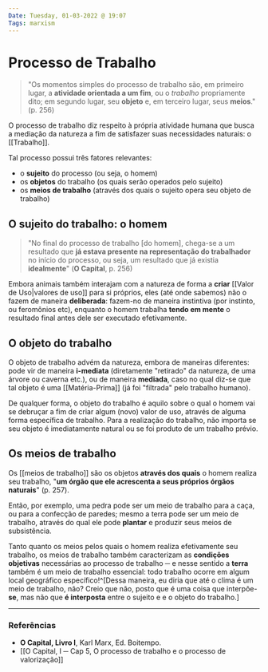 ```yaml
---
Date: Tuesday, 01-03-2022 @ 19:07
Tags: marxism
---
```

# Processo de Trabalho
> "Os momentos simples do processo de trabalho são, em primeiro lugar, a **atividade orientada a um fim**, ou o *trabalho* propriamente dito; em segundo lugar, seu **objeto** e, em terceiro lugar, seus **meios**." (p. 256)

O processo de trabalho diz respeito à própria atividade humana que busca a mediação da natureza a fim de satisfazer suas necessidades naturais: o [[Trabalho]]. 

Tal processo possui três fatores relevantes:
* o **sujeito** do processo (ou seja, o homem)
* os **objetos** do trabalho (os quais serão operados pelo sujeito)
* os **meios de trabalho** (através dos quais o sujeito opera seu objeto de trabalho)

## O sujeito do trabalho: o homem
> "No final do processo de trabalho [do homem], chega-se a um resultado que **já estava presente na representação do trabalhador** no início do processo, ou seja, um resultado que já existia **idealmente**" 
> (**O Capital**, p. 256)

Embora animais também interajam com a natureza de forma a **criar** [[Valor de Uso|valores de uso]] para si próprios, eles (até onde sabemos) não o fazem de maneira **deliberada**: fazem-no de maneira instintiva (por instinto, ou feromônios etc), enquanto o homem trabalha **tendo em mente** o resultado final antes dele ser executado efetivamente.

## O objeto do trabalho
O objeto de trabalho advém da natureza, embora de maneiras diferentes: pode vir de maneira **i-mediata** (diretamente "retirado" da natureza, de uma árvore ou caverna etc.), ou de maneira **mediada**, caso no qual diz-se que tal objeto é uma [[Matéria-Prima]] (já foi "filtrada" pelo trabalho humano). 

De qualquer forma, o objeto do trabalho é aquilo sobre o qual o homem vai se debruçar a fim de criar algum (novo) valor de uso, através de alguma forma específica de trabalho. Para a realização do trabalho, não importa se seu objeto é imediatamente natural ou se foi produto de um trabalho prévio.

## Os meios de trabalho
Os [[meios de trabalho]] são os objetos **através dos quais** o homem realiza seu trabalho, "**um órgão que ele acrescenta a seus próprios órgãos naturais**" (p. 257). 

Então, por exemplo, uma pedra pode ser um meio de trabalho para a caça, ou para a confecção de paredes; mesmo a terra pode ser um meio de trabalho, através do qual ele pode **plantar** e produzir seus meios de subsistência. 

Tanto quanto os meios pelos quais o homem realiza efetivamente seu trabalho, os meios de trabalho também caracterizam as **condições objetivas** necessárias ao processo de trabalho ─ e nesse sentido a **terra** também é um meio de trabalho essencial: todo trabalho ocorre em algum local geográfico específico!^[Dessa maneira, eu diria que até o clima é um meio de trabalho, não? Creio que não, posto que é uma coisa que interpõe-**se**, mas não que **é interposta** entre o sujeito e e o objeto do trabalho.]

---
### Referências
- **O Capital, Livro I**, Karl Marx, Ed. Boitempo.
- [[O Capital, I ─ Cap 5, O processo de trabalho e o processo de valorização]]